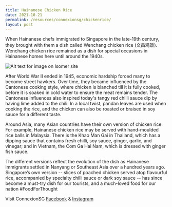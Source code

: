 ```yaml
---
title: Hainanese Chicken Rice
date: 2021-10-21
permalink: /resources/connexionsg/chickenrice/
layout: post
---
```

When Hainanese chefs immigrated to Singapore in the late-19th century, they brought with them a dish called Wenchang chicken rice (文昌鸡饭). Wenchang chicken rice remained as a dish for special occasions in Hainanese homes here until around the 1940s.

![Alt text for image on Isomer site](/images/hainanchickenrice.jpg)

After World War II ended in 1945, economic hardship forced many to become street hawkers. Over time, they became influenced by the Cantonese cooking style, where chicken is blanched till it is fully cooked, before it is soaked in cold water to ensure the meat remains tender. The Cantonese influences also inspired today's tangy red chilli sauce dip by having lime added to the chili. In a local twist, pandan leaves are used when cooking the rice, and the chicken can also be roasted or braised in soy sauce for a different taste.

Around Asia, many Asian countries have their own version of chicken rice. For example, Hainanese chicken rice may be served with hand-moulded rice balls in Malaysia. There is the Khao Man Gai in Thailand, which has a dipping sauce that contains fresh chilli, soy sauce, ginger, garlic, and vinegar; and in Vietnam, the Com Ga Hai Nam, which is dressed with ginger fish sauce.

The different versions reflect the evolution of the dish as Hainanese immigrants settled in Nanyang or Southeast Asia over a hundred years ago. Singapore’s own version -- slices of poached chicken served atop flavourful rice, accompanied by specialty chilli sauce or dark soy sauce -- has since become a must-try dish for our tourists, and a much-loved food for our nation #FoodForThought

Visit ConnexionSG [Facebook](https://www.facebook.com/ConnexionSG) & [Instagram](https://www.instagram.com/connexionsg/)